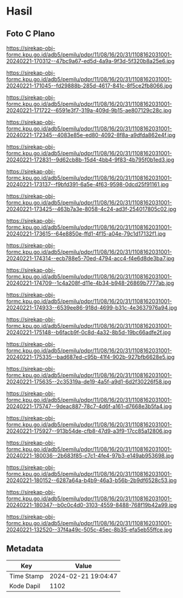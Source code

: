 # Hasil

## Foto C Plano

https://sirekap-obj-formc.kpu.go.id/adb5/pemilu/pdpr/11/08/16/20/31/1108162031001-20240221-170312--47bc9a67-ed5d-4a9a-9f3d-5f320b8a25e6.jpg

https://sirekap-obj-formc.kpu.go.id/adb5/pemilu/pdpr/11/08/16/20/31/1108162031001-20240221-171045--fd29888b-285d-4617-841c-8f5ce2fb8066.jpg

https://sirekap-obj-formc.kpu.go.id/adb5/pemilu/pdpr/11/08/16/20/31/1108162031001-20240221-171722--6591e3f7-319a-409d-9b15-ae807129c28c.jpg

https://sirekap-obj-formc.kpu.go.id/adb5/pemilu/pdpr/11/08/16/20/31/1108162031001-20240221-172345--4083e85e-ed80-4092-8f8a-a9dfda862e4f.jpg

https://sirekap-obj-formc.kpu.go.id/adb5/pemilu/pdpr/11/08/16/20/31/1108162031001-20240221-172831--9d62cb8b-15d4-4bb4-9f83-4b795f0b1ed3.jpg

https://sirekap-obj-formc.kpu.go.id/adb5/pemilu/pdpr/11/08/16/20/31/1108162031001-20240221-173137--f9bfd391-6a5e-4f63-9598-0dcd25f91161.jpg

https://sirekap-obj-formc.kpu.go.id/adb5/pemilu/pdpr/11/08/16/20/31/1108162031001-20240221-173425--463b7a3e-8058-4c24-ad3f-254017805c02.jpg

https://sirekap-obj-formc.kpu.go.id/adb5/pemilu/pdpr/11/08/16/20/31/1108162031001-20240221-173615--64e8850e-ffd1-4f15-a04e-79c1d17132f1.jpg

https://sirekap-obj-formc.kpu.go.id/adb5/pemilu/pdpr/11/08/16/20/31/1108162031001-20240221-174314--ecb788e5-70ed-4794-acc4-f4e6d8de3ba7.jpg

https://sirekap-obj-formc.kpu.go.id/adb5/pemilu/pdpr/11/08/16/20/31/1108162031001-20240221-174709--1c4a208f-d11e-4b34-b948-26869b7777ab.jpg

https://sirekap-obj-formc.kpu.go.id/adb5/pemilu/pdpr/11/08/16/20/31/1108162031001-20240221-174933--6539ee86-918d-4699-b31c-4e3637976a94.jpg

https://sirekap-obj-formc.kpu.go.id/adb5/pemilu/pdpr/11/08/16/20/31/1108162031001-20240221-175148--b6facb9f-0c8d-4a32-8b5d-19bc66adfe2f.jpg

https://sirekap-obj-formc.kpu.go.id/adb5/pemilu/pdpr/11/08/16/20/31/1108162031001-20240221-175335--bad687ed-c95b-41f4-902b-927bfb6628e5.jpg

https://sirekap-obj-formc.kpu.go.id/adb5/pemilu/pdpr/11/08/16/20/31/1108162031001-20240221-175635--2c35319a-de19-4a5f-a9d1-6d2f30226f58.jpg

https://sirekap-obj-formc.kpu.go.id/adb5/pemilu/pdpr/11/08/16/20/31/1108162031001-20240221-175747--9deac887-78c7-4d6f-a161-d7668e3b5fa4.jpg

https://sirekap-obj-formc.kpu.go.id/adb5/pemilu/pdpr/11/08/16/20/31/1108162031001-20240221-175927--913b54de-cfb8-47d9-a3f9-17cc85a12806.jpg

https://sirekap-obj-formc.kpu.go.id/adb5/pemilu/pdpr/11/08/16/20/31/1108162031001-20240221-180036--2b683f85-c7c1-4fe4-97b3-e149ab953698.jpg

https://sirekap-obj-formc.kpu.go.id/adb5/pemilu/pdpr/11/08/16/20/31/1108162031001-20240221-180152--6287a64a-b4b9-46a3-b56b-2b9df6528c53.jpg

https://sirekap-obj-formc.kpu.go.id/adb5/pemilu/pdpr/11/08/16/20/31/1108162031001-20240221-180347--b0c0c4d0-3103-4559-8488-768f19b42a99.jpg

https://sirekap-obj-formc.kpu.go.id/adb5/pemilu/pdpr/11/08/16/20/31/1108162031001-20240221-132520--37f4a49c-505c-45ec-8b35-efa5eb55ffce.jpg


## Metadata

| Key        | Value               |
| ---------- | ------------------- |
| Time Stamp | 2024-02-21 19:04:47 |
| Kode Dapil | 1102                |



